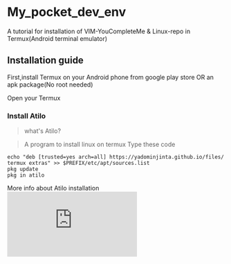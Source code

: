 # My_pocket_dev_env
A tutorial for installation of VIM-YouCompleteMe &amp; Linux-repo in Termux(Android terminal emulator)
## Installation guide
First,install Termux on your Android phone from google play store OR an apk package(No root needed)

Open your Termux
### Install Atilo
> what's Atilo?

> A program to install linux on termux
Type these code
```
echo "deb [trusted=yes arch=all] https://yadominjinta.github.io/files/ termux extras" >> $PREFIX/etc/apt/sources.list
pkg update
pkg in atilo
```
More info about Atilo installation ![Click here](https://github.com/YadominJinta/atilo/blob/master/README.md)
